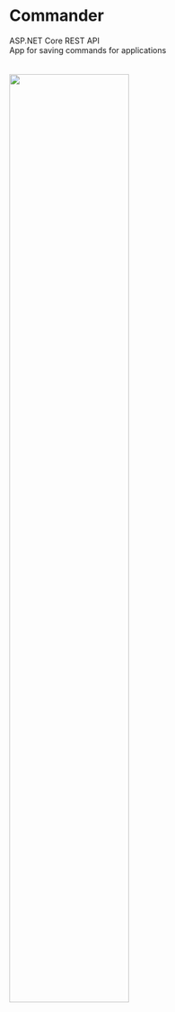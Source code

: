 # Commander
ASP.NET Core REST API<br/>
App for saving commands for applications
<br/>
<br/>
<br/>
<img src="https://terveysdata-app.s3.eu-central-1.amazonaws.com/CommanderAPI.png" width="65%">
